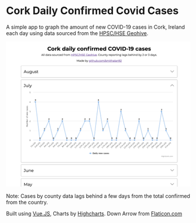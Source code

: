 # Cork Daily Confirmed Covid Cases

A simple app to graph the amount of new COVID-19 cases in Cork, Ireland each day using data sourced from the [HPSC/HSE Geohive](https://covid19ireland-geohive.hub.arcgis.com/).


![](./img/screenshot.png)

Note: Cases by county data lags behind a few days from the total confirmed from the country.


Built using [Vue.JS](https://vuejs.org/), Charts by [Highcharts](https://www.highcharts.com/). Down Arrow from [Flaticon.com](https://www.flaticon.com/)